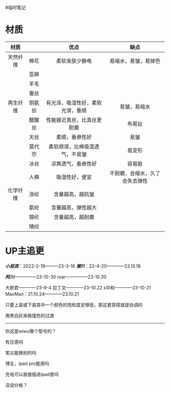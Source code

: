 #临时笔记 
# 材质
|材质|  |优点|缺点|
|:-:|:-:|:-:|:-:|
|天然纤维|棉花|柔软亲肤少静电|易缩水，易皱，易掉色|
|  |亚麻|  |   |
|  |羊毛|  |   |
|  |蚕丝|  |   |
|再生纤维|铜氨丝|有光泽，吸湿性好，柔软光滑，垂顺|易皱，易缩水|
|  |醋酸丝|性能接近真丝，比真丝更耐磨|布易扯|
|  |天丝|柔顺，垂悬性好|易皱|
|  |莫代尔|柔软顺滑，比棉吸湿透气，不易皱|易变形|
|  |冰丝 |凉爽透气，垂悬性好|容易脏 |
|  |人棉 |吸湿性好，便宜|不耐磨，会缩水，久了会失去弹性|
|化学纤维|涤纶|含量越高，越抗皱|   |
|  |氨纶|含量越高，弹性越大|   |
|  |锦纶|含量越高，越耐磨|   |
|  |晴纶 |  |   |
# UP主追更
***小屁孩***：2022-2-19———23-3-16
***猴11***：22-4-20————23.10.18

***阿川***—————23-10-30
roar—————23-10.30

大欧君————23-9-4
拉丁文————23-10.22
s中和————23-10-21
MaoMao：21.10.24————23.10.21

只要上装或下装其中一个颜色的饱和度足够低，那这套穿搭就是协调的

用黑白灰来做撞色的过渡

---

你这是wiwu哪个型号的？

有压感吗

笔尖能换别的吗

博主，ipad pro能用吗

充电可以直接插进ipad里吗

没说价格？